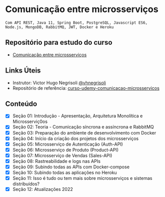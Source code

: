 # Comunicação entre microsserviços
    Com API REST, Java 11, Spring Boot, PostgreSQL, Javascript ES6, Node.js, MongoDB, RabbitMQ, JWT, Docker e Heroku

## Repositório para estudo do curso
- [Comunicação entre microsserviços](https://www.udemy.com/course/comunicacao-entre-microsservicos/)

## Links Úteis
- Instrutor: Victor Hugo Negrisoli [@vhnegrisoli](https://github.com/vhnegrisoli)
- Repositório de referência: [curso-udemy-comunicacao-microsservicos](https://github.com/vhnegrisoli/curso-udemy-comunicacao-microsservicos)    

## Conteúdo
- [x] Seção 01: Introdução - Apresentação, Arquitetura Monolítica e Microsserviç0os
- [x] Seção 02: Teoria - Comunicação síncrona e assíncrona e RabbitMQ
- [x] Seção 03: Preparação do ambiente de desenvolvimento com Docker
- [x] Seção 04: Início da criação dos projetos dos microsserviços
- [x] Seção 05: Microsserviço de Autenticação (Auth-API)
- [x] Seção 06: Microsserviço de Produto (Product-API)
- [x] Seção 07: Microsserviço de Vendas (Sales-API)
- [x] Seção 08: Rastreabilidade e logs nas APIs
- [x] Seção 09: Subindo todas as APIs com Docker-compose
- [x] Seção 10: Subindo todas as aplicações no Heroku
- [x] Seção 11: Isso é tudo ou tem mais sobre microsserviços e sistemas distribuídos?
- [x] Seção 12: Atualizações 2022